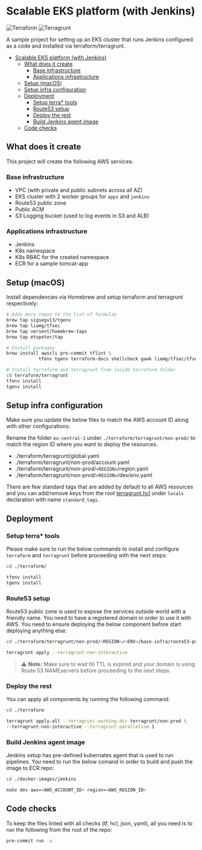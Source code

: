 # Scalable EKS platform (with Jenkins)

![Terraform](https://img.shields.io/badge/Terraform-v0.13-blue.svg)
![Terragrunt](https://img.shields.io/badge/Terragrunt-v0.26-blue.svg)

A sample project for setting up an EKS cluster that runs Jenkins configured as a code and installed via terraform/terragrunt.

- [Scalable EKS platform (with Jenkins)](#scalable-eks-platform-with-jenkins)
  - [What does it create](#what-does-it-create)
    - [Base infrastructure](#base-infrastructure)
    - [Applications infrastructure](#applications-infrastructure)
  - [Setup (macOS)](#setup-macos)
  - [Setup infra configuration](#setup-infra-configuration)
  - [Deployment](#deployment)
    - [Setup terra* tools](#setup-terra-tools)
    - [Route53 setup](#route53-setup)
    - [Deploy the rest](#deploy-the-rest)
    - [Build Jenkins agent image](#build-jenkins-agent-image)
  - [Code checks](#code-checks)

## What does it create

This project will create the following AWS services:

### Base infrastructure

- VPC (with private and public subnets across all AZ)
- EKS cluster with 2 worker groups for `apps` and `jenkins`
- Route53 public zone
- Public ACM
- S3 Logging bucket (used to log events in S3 and ALB)

### Applications infrastructure

- Jenkins
- K8s namespace
- K8s RBAC for the created namespace
- ECR for a sample tomcat-app

## Setup (macOS)

Install dependencies via Homebrew and setup terraform and terragrunt respectively:

  ```bash
  # Adds more repos to the list of formulae
  brew tap sigsegv13/tgenv
  brew tap liamg/tfsec
  brew tap versent/homebrew-taps
  brew tap etopeter/tap

  # Install packages
  brew install awscli pre-commit tflint \
              tfenv tgenv terraform-docs shellcheck gawk liamg/tfsec/tfsec

  # Install terraform and terragrunt from inside terraform folder
  cd terraform/terragrunt
  tfenv install
  tgenv install
  ```

## Setup infra configuration

Make sure you update the below files to match the AWS account ID along with other configurations:

Rename the folder `eu-central-1` under `./terraform/terragrunt/non-prod/` to match the region ID where you want to deploy the resources.

- ./terraform/terragrunt/global.yaml
- ./terraform/terragrunt/non-prod/account.yaml
- ./terraform/terragrunt/non-prod/`<REGION>`/region.yaml
- ./terraform/terragrunt/non-prod/`<REGION>`/dev/env.yaml

There are few standard tags that are added by default to all AWS resources and you can add/remove keys from the root [terragrunt.hcl]([./terraform/terragrunt/terragrunt.hcl](https://github.com/ahmad-hamade/terragrunt-eks-jenkins/blob/main/terraform/terragrunt/terragrunt.hcl#L21)) under `locals` declaration with name `standard_tags`.

## Deployment

### Setup terra* tools

Please make sure to run the below commands to install and configure `terraform` and `terragrunt` before proceeding with the next steps:

```bash
cd ./terraform/

tfenv install
tgenv install
```

### Route53 setup

Route53 public zone is used to expose the services outside world with a friendly name.
You need to have a registered domain in order to use it with AWS. You need to ensure deploying the below component before start deploying anything else:

```bash
cd ./terraform/terragrunt/non-prod/<REGION>/<ENV>/base-infra/route53-public

terragrunt apply --terragrunt-non-interactive
```

> ⚠️ **Note:**  Make sure to wait till TTL is expired and your domain is using Route 53 NAMEservers before proceeding to the next steps.

### Deploy the rest

You can apply all components by running the following command:

```bash
cd ./terraform

terragrunt apply-all --terragrunt-working-dir terragrunt/non-prod \
--terragrunt-non-interactive --terragrunt-parallelism 1
```

### Build Jenkins agent image

Jenkins setup has pre-defined kubernates agent that is used to run pipelines. You need to run the below comand in order to build and push the image to ECR repo:

```bash
cd ./docker-images/jenkins

make dev aws=<AWS_ACCOUNT_ID> region=<AWS_REGION_ID>
```

## Code checks

To keep the files linted with all checks (tf, hcl, json, yaml), all you need is to run the following from the root of the repo:

```bash
pre-commit run -a
```
